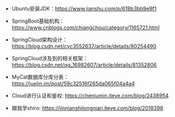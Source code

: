 + Ubuntu安装JDK：<https://www.jianshu.com/p/618b3bb9e9f1>

+ SpringBoot基础机构： <https://www.cnblogs.com/chiangchou/category/1165721.html>

+ SpringCloud架构设计： <https://blog.csdn.net/cyc3552637/article/details/80254490>

+ SpringCloud涉及到的相关框架：<https://blog.csdn.net/qq_16982607/article/details/81352806>

+ MyCat数据库分库分表： <https://juejin.im/post/59c32516f265da065f04a4a4>

+ Cloud进行认证和鉴权: <https://chenjumin.iteye.com/blog/2438954>

+ 跟我学shiro: <https://jinnianshilongnian.iteye.com/blog/2018398>